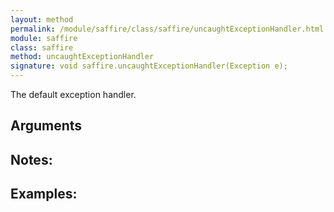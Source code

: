```yaml
---
layout: method
permalink: /module/saffire/class/saffire/uncaughtExceptionHandler.html
module: saffire
class: saffire
method: uncaughtExceptionHandler
signature: void saffire.uncaughtExceptionHandler(Exception e);
---
```


The default exception handler.

## Arguments

## Notes:

## Examples:
    
    
